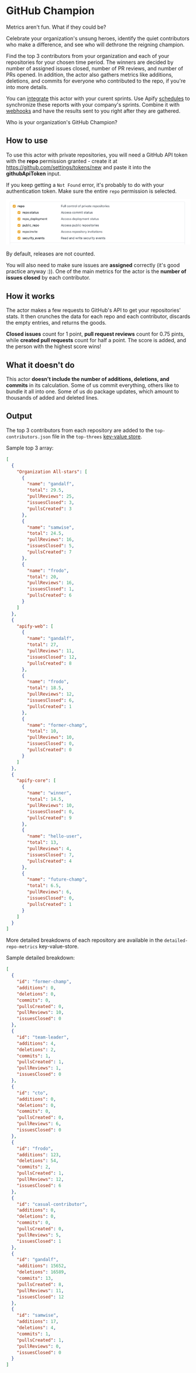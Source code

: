# GitHub Champion

Metrics aren't fun. What if they could be?

Celebrate your organization's unsung heroes, identify the quiet contributors who make a difference, and see who will dethrone the reigning champion.

Find the top 3 contributors from your organization and each of your repositories for your chosen time period. The winners are decided by number of assigned issues closed, number of PR reviews, and number of PRs opened. In addition, the actor also gathers metrics like additions, deletions, and commits for everyone who contributed to the repo, if you're into more details.

You can [integrate](./integrations) this actor with your curent sprints. Use Apify [schedules](https://docs.apify.com/schedules) to synchronize these reports with your company's sprints. Combine it with [webhooks](https://docs.apify.com/webhooks) and have the results sent to you right after they are gathered.

Who is your organization's GitHub Champion?

## How to use

To use this actor with private repositories, you will need a GitHub API token with the **repo** permission granted  - create it at <https://github.com/settings/tokens/new> and paste it into the **githubApiToken** input.

If you keep getting a `Not Found` error, it's probably to do with your authentication token. Make sure the entire `repo` permission is selected.

![API token settings](src/images/token_permissions.png)

By default, releases are not counted.

You will also need to make sure issues are **assigned** correctly (it's good practice anyway :)). One of the main metrics for the actor is the **number of issues closed** by each contributor.

## How it works

The actor makes a few requests to GitHub's API to get your repositories' stats. It then crunches the data for each repo and each contributor, discards the empty entries, and returns the goods.

**Closed issues** count for 1 point, **pull request reviews** count for 0.75 pints,  while **created pull requests** count for half a point. The score is added, and the person with the highest score wins!

## What it doesn't do

This actor **doesn't include the number of additions, deletions, and commits** in its calculation. Some of us commit everything, others like to bundle it all into one. Some of us do package updates, which amount to thousands of added and deleted lines.

## Output

The top 3 contributors from each repository are added to the `top-contributors.json` file in the `top-threes` [key-value store](https://docs.apify.com/storage/key-value-store).

Sample top 3 array:

```json
[
  {
    "Organization All-stars": [
      {
        "name": "gandalf",
        "total": 29.5,
        "pullReviews": 25,
        "issuesClosed": 3,
        "pullsCreated": 3
      },
      {
        "name": "samwise",
        "total": 24.5,
        "pullReviews": 16,
        "issuesClosed": 5,
        "pullsCreated": 7
      },
      {
        "name": "frodo",
        "total": 20,
        "pullReviews": 16,
        "issuesClosed": 1,
        "pullsCreated": 6
      }
    ]
  },
  {
    "apify-web": [
      {
        "name": "gandalf",
        "total": 27,
        "pullReviews": 11,
        "issuesClosed": 12,
        "pullsCreated": 8
      },
      {
        "name": "frodo",
        "total": 18.5,
        "pullReviews": 12,
        "issuesClosed": 6,
        "pullsCreated": 1
      },
      {
        "name": "former-champ",
        "total": 10,
        "pullReviews": 10,
        "issuesClosed": 0,
        "pullsCreated": 0
      }
    ]
  },
  {
    "apify-core": [
      {
        "name": "winner",
        "total": 14.5,
        "pullReviews": 10,
        "issuesClosed": 0,
        "pullsCreated": 9
      },
      {
        "name": "hello-user",
        "total": 13,
        "pullReviews": 4,
        "issuesClosed": 7,
        "pullsCreated": 4
      },
      {
        "name": "future-champ",
        "total": 6.5,
        "pullReviews": 6,
        "issuesClosed": 0,
        "pullsCreated": 1
      }
    ]
  }
]
```

More detailed breakdowns of each repository are available in the `detailed-repo-metrics` key-value-store.

Sample detailed breakdown:

```json
[
  {
    "id": "former-champ",
    "additions": 0,
    "deletions": 0,
    "commits": 0,
    "pullsCreated": 0,
    "pullReviews": 10,
    "issuesClosed": 0
  },
  {
    "id": "team-leader",
    "additions": 4,
    "deletions": 2,
    "commits": 1,
    "pullsCreated": 1,
    "pullReviews": 1,
    "issuesClosed": 0
  },
  {
    "id": "cto",
    "additions": 0,
    "deletions": 0,
    "commits": 0,
    "pullsCreated": 0,
    "pullReviews": 6,
    "issuesClosed": 0
  },
  {
    "id": "frodo",
    "additions": 123,
    "deletions": 54,
    "commits": 2,
    "pullsCreated": 1,
    "pullReviews": 12,
    "issuesClosed": 6
  },
  {
    "id": "casual-contributor",
    "additions": 0,
    "deletions": 0,
    "commits": 0,
    "pullsCreated": 0,
    "pullReviews": 5,
    "issuesClosed": 1
  },
  {
    "id": "gandalf",
    "additions": 15652,
    "deletions": 16589,
    "commits": 13,
    "pullsCreated": 8,
    "pullReviews": 11,
    "issuesClosed": 12
  },
  {
    "id": "samwise",
    "additions": 17,
    "deletions": 4,
    "commits": 1,
    "pullsCreated": 1,
    "pullReviews": 0,
    "issuesClosed": 0
  }
]
```
